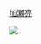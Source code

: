 <a href="https://youpy.jottit.com/%E5%8A%A0%E7%80%AC%E4%BA%AE">加瀬亮</a>

<img src="http://www7b.biglobe.ne.jp/~yyyy/ir2G/d/let4D.gif">

